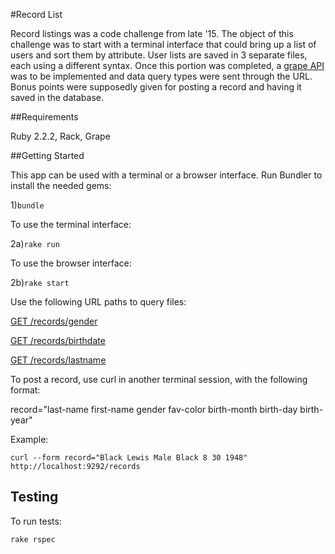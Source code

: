 #Record List

Record listings was a code challenge from late '15. The object of this challenge was to start with a terminal interface that could bring up a list of users and sort them by attribute. User lists are saved in 3 separate files, each using a different syntax. Once this portion was completed, a [grape API](https://github.com/ruby-grape/grape) was to be implemented and data query types were sent through the URL. Bonus points were supposedly given for posting a record and having it saved in the database.

##Requirements

Ruby 2.2.2, Rack, Grape

##Getting Started

This app can be used with a terminal or a browser interface. Run Bundler to install the needed gems:

1)`bundle`

To use the terminal interface:

2a)`rake run`

To use the browser interface:

2b)`rake start`

Use the following URL paths to query files:

[GET /records/gender](http://localhost:9292/records/gender)

[GET /records/birthdate](http://localhost:9292/records/birthdate)

[GET /records/lastname](http://localhost:9292/records/lastname)

To post a record, use curl in another terminal session, with the following format:

record="last-name first-name gender fav-color birth-month birth-day birth-year"

Example:

`curl --form record="Black Lewis Male Black 8 30 1948" http://localhost:9292/records`

## Testing

To run tests:

`rake rspec`


